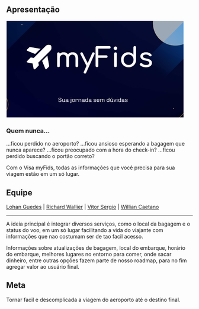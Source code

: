 ## Apresentação

<img src="./assets/interface.png">

### Quem nunca…
…ficou perdido no aeroporto?
…ficou ansioso esperando a bagagem que nunca aparece?
…ficou preocupado com a hora do check-in?
…ficou perdido buscando o portão correto?

Com o Visa myFids, todas as informações que você precisa para sua viagem estão em um só lugar.


## Equipe

[Lohan Guedes](https://github.com/LohanGuedes) | [Richard Wallier](https://github.com/RichardWallier) | [Vitor Sergio](https://github.com/itsmevitinn) | [Willian Caetano](https://github.com/williancaetano)

<hr>

A ideia principal é integrar diversos serviços, como o local da bagagem e o status do voo, em um só lugar facilitando a vida do viajante com informações que nao costumam ser de tao facil acesso.

Informações sobre atualizações de bagagem, local do embarque, horário do embarque, melhores lugares no entorno para comer, onde sacar dinheiro, entre outras opções fazem parte de nosso roadmap, para no fim agregar valor ao usuário final.


## Meta

Tornar facil e descomplicada a viagem do aeroporto até o destino final.
